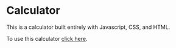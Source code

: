 # Calculator

This is a calculator built entirely with Javascript, CSS, and HTML.

To use this calculator [click here](https://otislambert.github.io/Calculator/).